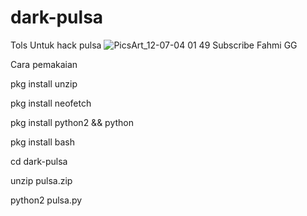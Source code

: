 # dark-pulsa
Tols Untuk hack pulsa
![PicsArt_12-07-04 01 49](https://user-images.githubusercontent.com/43435359/70405133-b7c3ab00-1a6e-11ea-8d3c-331bbcf97640.jpg)
Subscribe Fahmi GG


Cara pemakaian

pkg install unzip

pkg install neofetch

pkg install python2 && python

pkg install bash

cd dark-pulsa

unzip pulsa.zip 

python2 pulsa.py
